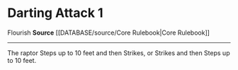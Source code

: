 ﻿---
actions: '[one-action]'
id: '18'
name: Darting Attack
rarity: Common
source: '[[DATABASE/source/Core Rulebook|Core Rulebook]]'
trait:
- '[[DATABASE/trait/Flourish|Flourish]]'
type: Action

---
# Darting Attack <span class="action-icon">1</span>

<span class="item-trait">Flourish</span>
**Source** [[DATABASE/source/Core Rulebook|Core Rulebook]]

---
The raptor Steps up to 10 feet and then Strikes, or Strikes and then Steps up to 10 feet.
